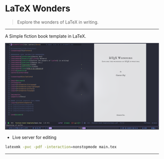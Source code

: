 # LaTeX Wonders
> Explore the wonders of LaTeX in writing.
----

A Simple fiction book template in LaTeX.

![preview](https://raw.githubusercontent.com/thehackersbrain/fiction-book-template/refs/heads/main/screenshots/latex-wonder.png)

- Live server for editing

```bash
latexmk -pvc -pdf -interaction=nonstopmode main.tex
```

----
